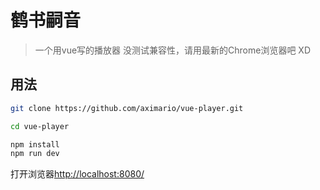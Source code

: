 # 鹤书嗣音

> 一个用vue写的播放器
> 没测试兼容性，请用最新的Chrome浏览器吧 XD

## 用法

```bash
git clone https://github.com/aximario/vue-player.git

cd vue-player

npm install
npm run dev
```

打开浏览器[http://localhost:8080/](http://localhost:8080/)
